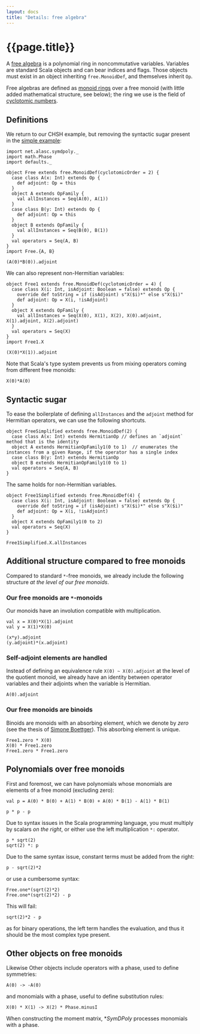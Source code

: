 ```yaml
---
layout: docs
title: "Details: free algebra"
---
```


# {{page.title}}

A [free algebra](https://en.wikipedia.org/wiki/Free_algebra) is a polynomial ring in noncommutative variables. Variables are standard Scala objects and can bear indices and flags. Those objects must exist in an object inheriting `free.MonoidDef`, and themselves inherit `Op`.

Free algebras are defined as [monoid rings](https://en.wikipedia.org/wiki/Monoid_ring) over a free monoid (with little added mathematical structure, see below); the ring we use is the field of [cyclotomic numbers](https://en.wikipedia.org/wiki/Cyclotomic_field).

## Definitions

We return to our CHSH example, but removing the syntactic sugar present in the [simple example](simple-problem.html):

```tut:silent
import net.alasc.symdpoly._
import math.Phase
import defaults._

object Free extends free.MonoidDef(cyclotomicOrder = 2) {
  case class A(x: Int) extends Op {
	def adjoint: Op = this
  }
  object A extends OpFamily {
	val allInstances = Seq(A(0), A(1))
  }
  case class B(y: Int) extends Op {
    def adjoint: Op = this
  }
  object B extends OpFamily {
    val allInstances = Seq(B(0), B(1))
  }
  val operators = Seq(A, B)
}
import Free.{A, B}
```

```tut
(A(0)*B(0)).adjoint
```
We can also represent non-Hermitian variables:

```tut:silent
object Free1 extends free.MonoidDef(cyclotomicOrder = 4) {
  case class X(i: Int, isAdjoint: Boolean = false) extends Op {
    override def toString = if (isAdjoint) s"X($i)*" else s"X($i)"
    def adjoint: Op = X(i, !isAdjoint)
  }
  object X extends OpFamily {
    val allInstances = Seq(X(0), X(1), X(2), X(0).adjoint, X(1).adjoint, X(2).adjoint)
  }
  val operators = Seq(X)
}
import Free1.X
```

```tut
(X(0)*X(1)).adjoint
```

Note that Scala's type system prevents us from mixing operators coming from different free monoids:
```tut:fail
X(0)*A(0)
```


## Syntactic sugar

To ease the boilerplate of defining `allInstances` and the `adjoint` method for Hermitian operators, we can use the following shortcuts.

```tut:silent
object FreeSimplified extends free.MonoidDef(2) {
  case class A(x: Int) extends HermitianOp // defines an `adjoint` method that is the identity
  object A extends HermitianOpFamily1(0 to 1)  // enumerates the instances from a given Range, if the operator has a single index
  case class B(y: Int) extends HermitianOp
  object B extends HermitianOpFamily1(0 to 1)
  val operators = Seq(A, B)
}
```

The same holds for non-Hermitian variables.

```tut:silent
object Free1Simplified extends free.MonoidDef(4) {
  case class X(i: Int, isAdjoint: Boolean = false) extends Op {
    override def toString = if (isAdjoint) s"X($i)*" else s"X($i)"
    def adjoint: Op = X(i, !isAdjoint)
  }
  object X extends OpFamily1(0 to 2)
  val operators = Seq(X)
}
```

```tut
Free1Simplified.X.allInstances
```

## Additional structure compared to free monoids

Compared to standard `*`-free monoids, we already include the following structure *at the level of our free monoids*.

### Our free monoids are `*`-monoids

Our monoids have an involution compatible with multiplication.

```tut
val x = X(0)*X(1).adjoint
val y = X(1)*X(0)

(x*y).adjoint
(y.adjoint)*(x.adjoint)
```

### Self-adjoint elements are handled

Instead of defining an equivalence rule `X(0) ~ X(0).adjoint` at the level of the quotient monoid, we already have an identity between operator variables and their adjoints when the variable is Hermitian.

```tut
A(0).adjoint
```

### Our free monoids are binoids

Binoids are monoids with an absorbing element, which we denote by *zero* (see the thesis of [Simone Boettger](https://arxiv.org/pdf/1603.02093.pdf)). This absorbing element is unique.

```tut
Free1.zero * X(0)
X(0) * Free1.zero
Free1.zero * Free1.zero
```

## Polynomials over free monoids

First and foremost, we can have polynomials whose monomials are elements of a free monoid (excluding zero):

```tut
val p = A(0) * B(0) + A(1) * B(0) + A(0) * B(1) - A(1) * B(1)
```

```tut
p * p - p
```

Due to syntax issues in the Scala programming language, you must multiply by scalars *on the right*, or either use the left multiplication `*:` operator.

```tut
p * sqrt(2)
sqrt(2) *: p
```

Due to the same syntax issue, constant terms must be added from the right:

```tut
p - sqrt(2)*2
```

or use a cumbersome syntax:
```tut
Free.one*(sqrt(2)*2)
Free.one*(sqrt(2)*2) - p
```

This will fail:
```tut:fail
sqrt(2)*2 - p
```
as for binary operations, the left term handles the evaluation, and thus it should be the most complex type present.

## Other objects on free monoids

Likewise 
Other objects include operators with a phase, used to define symmetries:
```tut
A(0) -> -A(0)
```
and monomials with a phase, useful to define substitution rules:
```tut
X(0) * X(1) -> X(2) * Phase.minusI
```

When constructing the moment matrix, **SymDPoly* processes monomials with a phase.

